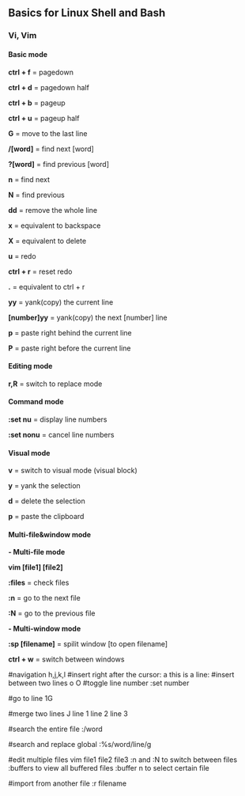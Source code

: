 ## Basics for Linux Shell and Bash
### Vi, Vim

#### Basic mode

**ctrl + f** = pagedown

**ctrl + d** = pagedown half

**ctrl + b** = pageup

**ctrl + u** = pageup half

**G** = move to the last line

**/[word]** = find next [word]

**?[word]** = find previous [word]

**n** = find next

**N** = find previous

**dd** = remove the whole line

**x** = equivalent to backspace

**X** = equivalent to delete

**u** = redo

**ctrl + r** = reset redo

**.** = equivalent to ctrl + r

**yy** = yank(copy) the current line

**[number]yy** = yank(copy) the next [number] line

**p** = paste right behind the current line

**P** = paste right before the current line

#### Editing mode

**r,R** = switch to replace mode

#### Command mode

**:set nu** = display line numbers

**:set nonu** = cancel line numbers

#### Visual mode
**v** = switch to visual mode (visual block)

**y** = yank the selection

**d** = delete the selection

**p** = paste the clipboard

#### Multi-file&window mode

**- Multi-file mode**

**vim [file1] [file2]**

**:files** = check files

**:n** = go to the next file

**:N** = go to the previous file

**- Multi-window mode**

**:sp [filename]** = spilit window [to open filename]

**ctrl + w** = switch between windows










#navigation
h,j,k,l
#insert right after the cursor: a
this is a line:
#insert between two lines
o
O
#toggle line number
:set number

#go to line
1G

#merge two lines J
line 1 line 2 line 3

#search the entire file
:/word

#search and replace global
:%s/word/line/g

#edit multiple files
vim file1 file2 file3
:n and :N to switch between files
:buffers to view all buffered files
:buffer n to select certain file

#import from another file
:r filename









